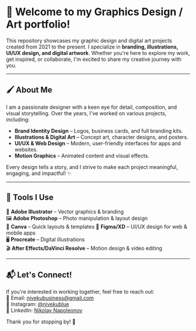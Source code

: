# 🎨 Welcome to my Graphics Design / Art portfolio!

This repository showcases my graphic design and digital art projects created from 2021 to the present. I specialize in **branding, illustrations, UI/UX design, and digital artwork**. Whether you're here to explore my work, get inspired, or collaborate, I'm excited to share my creative journey with you.  

---

## 🖌️ About Me  
I am a passionate designer with a keen eye for detail, composition, and visual storytelling. Over the years, I've worked on various projects, including:  
- **Brand Identity Design** – Logos, business cards, and full branding kits.  
- **Illustrations & Digital Art** – Concept art, character designs, and posters.  
- **UI/UX & Web Design** – Modern, user-friendly interfaces for apps and websites.  
- **Motion Graphics** – Animated content and visual effects.  

Every design tells a story, and I strive to make each project meaningful, engaging, and impactful! ✨

---

## 🔧 Tools I Use  
🎨 **Adobe Illustrator** – Vector graphics & branding  
🖼 **Adobe Photoshop** – Photo manipulation & layout design  
📜 **Canva** – Quick layouts & templates
📱 **Figma/XD** – UI/UX design for web & mobile apps  
🖥 **Procreate** – Digital illustrations  
🎬 **After Effects/DaVinci Resolve** – Motion design & video editing  

---

## 📬 Let's Connect!  
If you're interested in working together, feel free to reach out:  
📧 Email: [nivekubusiness@gmail.com](mailto:nivekubusiness@gmail.com)  
📸 Instagram: [@nivekublue](https://instagram.com/nivekublue)  
💼 LinkedIn: [Nikolay Napoleonov](https://www.linkedin.com/in/nikolay-napoleonov-690075249/)  

Thank you for stopping by! 🚀 
